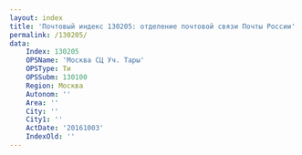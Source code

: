 ```yaml
---
layout: index
title: 'Почтовый индекс 130205: отделение почтовой связи Почты России'
permalink: /130205/
data:
    Index: 130205
    OPSName: 'Москва СЦ Уч. Тары'
    OPSType: Ти
    OPSSubm: 130100
    Region: Москва
    Autonom: ''
    Area: ''
    City: ''
    City1: ''
    ActDate: '20161003'
    IndexOld: ''
---
```

